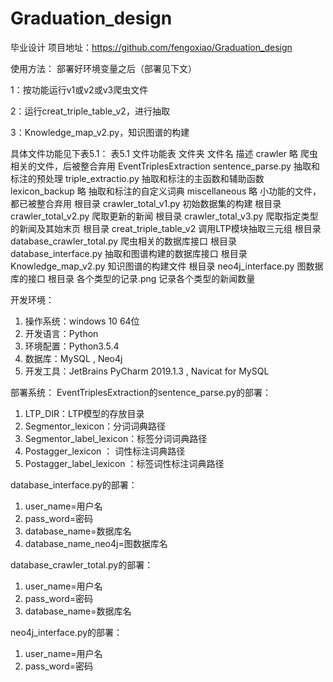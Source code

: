 # Graduation_design
毕业设计
项目地址：https://github.com/fengoxiao/Graduation_design

使用方法：
部署好环境变量之后（部署见下文）

1：按功能运行v1或v2或v3爬虫文件

2：运行creat_triple_table_v2，进行抽取

3：Knowledge_map_v2.py，知识图谱的构建


具体文件功能见下表5.1：
表5.1 文件功能表
文件夹	                  文件名	                描述
crawler	                略	                    爬虫相关的文件，后被整合弃用
EventTriplesExtraction	sentence_parse.py	     抽取和标注的预处理
	                      triple_extractio.py	   抽取和标注的主函数和辅助函数
lexicon_backup	        略	                    抽取和标注的自定义词典
miscellaneous	          略	                    小功能的文件，都已被整合弃用
根目录	                 crawler_total_v1.py	  初始数据集的构建
根目录	                 crawler_total_v2.py	  爬取更新的新闻
根目录	                 crawler_total_v3.py	  爬取指定类型的新闻及其始末页
根目录	                 creat_triple_table_v2	调用LTP模块抽取三元组
根目录	                 database_crawler_total.py	爬虫相关的数据库接口
根目录	                 database_interface.py	抽取和图谱构建的数据库接口
根目录                	Knowledge_map_v2.py	    知识图谱的构建文件
根目录	                 neo4j_interface.py	    图数据库的接口
根目录	                各个类型的记录.png	     记录各个类型的新闻数量

开发环境：
1. 操作系统：windows 10 64位
2. 开发语言：Python
3. 环境配置：Python3.5.4
4. 数据库：MySQL , Neo4j
5. 开发工具：JetBrains PyCharm 2019.1.3 , Navicat for MySQL

部署系统：
EventTriplesExtraction的sentence_parse.py的部署：
1. LTP_DIR：LTP模型的存放目录
2. Segmentor_lexicon：分词词典路径
3. Segmentor_label_lexicon：标签分词词典路径
4. Postagger_lexicon ：  词性标注词典路径
5. Postagger_label_lexicon ：标签词性标注词典路径

database_interface.py的部署：
1. user_name=用户名
2. pass_word=密码
3. database_name=数据库名
4. database_name_neo4j=图数据库名

database_crawler_total.py的部署：
1. user_name=用户名
2. pass_word=密码
3. database_name=数据库名

neo4j_interface.py的部署：
1. user_name=用户名
2. pass_word=密码

